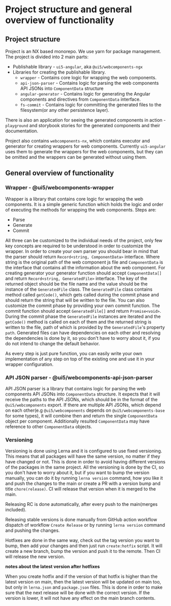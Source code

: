 # Project structure and general overview of functionality

## Project structure

Project is an NX based monorepo. We use yarn for package management.
The project is divided into 2 main parts:
- Publishable library - `ui5-angular`, aka `@ui5/webcomponents-ngx`
- Libraries for creating the publishable library.
  - `wrapper` - Contains core logic for wrapping the web components.
  - `api-json-parser` - Contains logic for parsing the web components API JSONs into `ComponentData` structure
  - `angular-generator` - Contains logic for generating the Angular components and directives from `ComponentData` interface.
  - `fs-commit` - Contains logic for committing the generated files to the filesystem(or any other persistence layer).

There is also an application for seeing the generated components in action - `playground` and
storybook stories for the generated components and their documentation.

Project also contains `webcomponents-nx`, which contains executor and generator for creating
wrappers for web components. Currently `ui5-angular` uses them to generate the wrappers for the web components,
but they can be omitted and the wrappers can be generated without using them.

## General overview of functionality

### Wrapper - @ui5/webcomponents-wrapper
Wrapper is a library that contains core logic for wrapping the web components. It is a simple generic function
which holds the logic and order of executing the methods for wrapping the web components.
Steps are:
- Parse
- Generate
- Commit

All three can be customized to the individual needs of the project, only few key concepts are required to be
understood in order to customize the wrapper. In order to create your own parser you should bear in mind that
the parser should return `Record<string, ComponentData>` interface. Where string is the original path of the
web component js file and `ComponentData` is the interface that contains all the information about the web component.
For creating generator your generator function should accept `ComponentData[]` and return
`Record<string, GeneratedFile>` interface. The key of the returned object should be the file name and the value
should be the instance of the `GeneratedFile` class. The `GeneratedFile` class contains method called `getCode()`,
which gets called during the commit phase and should return the string that will be written to the file.
You can also customize the commit phase by providing your own commit function. The commit function should accept
`GeneratedFile[]` and return `Promise<void>`. During the commit phase the `GeneratedFile` instances are iterated
and the `getCode()` method is called on each of them and the returned string is written to the file, path of which
is provided by the `GeneratedFile`'s property `path`. Generated files can have dependencies on each other
and resolving the dependencies is done by it, so you don't have to worry about it, if you do not intend to change
the default behavior.

As every step is just pure function, you can easily write your own implementation of any step on top of the existing
one and use it in your wrapper configuration.

### API JSON parser - @ui5/webcomponents-api-json-parser

API JSON parser is a library that contains logic for parsing the web components API JSONs into `ComponentData` structure.
It expects that it will receive the paths to the API JSONs, which should be in the format of the `@ui5/webcomponents` export.
If there are multiple API JSONs, which depend on each other(e.g `@ui5/webcomponents` depends on `@ui5/webcomponents-base` for some types),
it will combine then and return the single `ComponentData` object per component. Additionally resulted `ComponentData` may have reference
to other `ComponentData` objects.

### Versioning

Versioning is done using Lerna and it is configured to use fixed versioning. This means that all packages will have the same version,
no matter if they have changed or not. This is done in order to avoid having different versions of the packages in the same project.
All the versioning is done by the CI, so you don't have to worry about it, but if you want to bump the version manually, you can do it
by running `lerna version` command, how you like it and push the changes to the main or create a PR with a version bump and title
`chore(release)`. CI will release that version when it is merged to the main.

Releasing RC is done automatically, after every push to the main(merges included).

Releasing stable versions is done manually from GitHub action workflow dispatch of workflow `Create Release` or by running `lerna version` command and pushing the changes.

Hotfixes are done in the same way, check out the tag version you want to bump, then add your changes and then just run
`create:hotfix` script. It will create a new branch, bump the version and push it to the remote. Then CI will release the new version.

**notes about the latest version after hotfixes**

When you create hotfix and if the version of that hotfix is higher than the latest version on main, then the latest version will be updated on main too,
but only in `lerna.json` and `package.json` files. This is done in order to make sure that the next release will be done with the correct version.
If the version is lower, it will not have any effect on the main branch contents.

